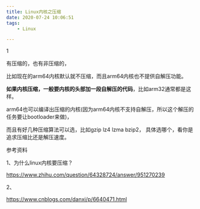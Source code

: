 ```yaml
---
title: Linux内核之压缩
date: 2020-07-24 10:06:51
tags:
	- Linux

---
```


1

有压缩的，也有非压缩的，

比如现在的arm64内核默认就不压缩，而且arm64内核也不提供自解压功能。

**如果内核压缩，一般要内核的头部加一段自解压的代码**，比如arm32通常都是这样。

arm64也可以编译出压缩的内核(因为arm64内核不支持自解压，所以这个解压的任务要让bootloader来做)，

而且有好几种压缩算法可以选，比如gzip lz4 lzma bzip2， 具体选哪个，看你是追求压缩比还是解压速度。



参考资料

1、为什么linux内核要压缩？

https://www.zhihu.com/question/64328724/answer/951270239

2、

https://www.cnblogs.com/danxi/p/6640471.html